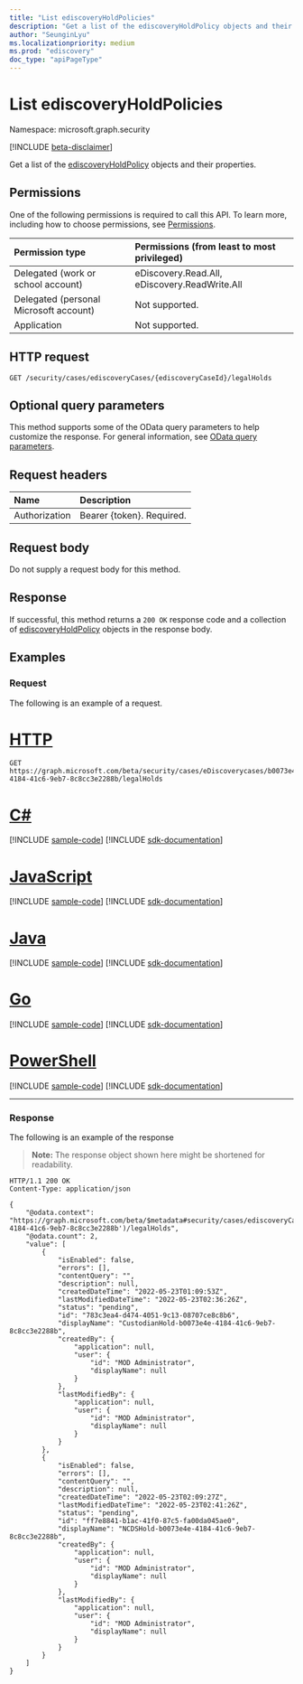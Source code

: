 ```yaml
---
title: "List ediscoveryHoldPolicies"
description: "Get a list of the ediscoveryHoldPolicy objects and their properties."
author: "SeunginLyu"
ms.localizationpriority: medium
ms.prod: "ediscovery"
doc_type: "apiPageType"
---
```


# List ediscoveryHoldPolicies
Namespace: microsoft.graph.security

[!INCLUDE [beta-disclaimer](../../includes/beta-disclaimer.md)]

Get a list of the [ediscoveryHoldPolicy](../resources/security-ediscoveryholdpolicy.md) objects and their properties.

## Permissions
One of the following permissions is required to call this API. To learn more, including how to choose permissions, see [Permissions](/graph/permissions-reference).

|Permission type|Permissions (from least to most privileged)|
|:---|:---|
|Delegated (work or school account)|eDiscovery.Read.All, eDiscovery.ReadWrite.All|
|Delegated (personal Microsoft account)|Not supported.|
|Application|Not supported.|

## HTTP request

<!-- {
  "blockType": "ignored"
}
-->
``` http
GET /security/cases/ediscoveryCases/{ediscoveryCaseId}/legalHolds
```

## Optional query parameters
This method supports some of the OData query parameters to help customize the response. For general information, see [OData query parameters](/graph/query-parameters).

## Request headers
|Name|Description|
|:---|:---|
|Authorization|Bearer {token}. Required.|

## Request body
Do not supply a request body for this method.

## Response

If successful, this method returns a `200 OK` response code and a collection of [ediscoveryHoldPolicy](../resources/security-ediscoveryholdpolicy.md) objects in the response body.

## Examples

### Request
The following is an example of a request.

# [HTTP](#tab/http)
<!-- {
  "blockType": "request",
  "name": "list_ediscoveryholdpolicy"
}
-->
``` http
GET https://graph.microsoft.com/beta/security/cases/eDiscoverycases/b0073e4e-4184-41c6-9eb7-8c8cc3e2288b/legalHolds
```
# [C#](#tab/csharp)
[!INCLUDE [sample-code](../includes/snippets/csharp/list-ediscoveryholdpolicy-csharp-snippets.md)]
[!INCLUDE [sdk-documentation](../includes/snippets/snippets-sdk-documentation-link.md)]

# [JavaScript](#tab/javascript)
[!INCLUDE [sample-code](../includes/snippets/javascript/list-ediscoveryholdpolicy-javascript-snippets.md)]
[!INCLUDE [sdk-documentation](../includes/snippets/snippets-sdk-documentation-link.md)]

# [Java](#tab/java)
[!INCLUDE [sample-code](../includes/snippets/java/list-ediscoveryholdpolicy-java-snippets.md)]
[!INCLUDE [sdk-documentation](../includes/snippets/snippets-sdk-documentation-link.md)]

# [Go](#tab/go)
[!INCLUDE [sample-code](../includes/snippets/go/list-ediscoveryholdpolicy-go-snippets.md)]
[!INCLUDE [sdk-documentation](../includes/snippets/snippets-sdk-documentation-link.md)]

# [PowerShell](#tab/powershell)
[!INCLUDE [sample-code](../includes/snippets/powershell/list-ediscoveryholdpolicy-powershell-snippets.md)]
[!INCLUDE [sdk-documentation](../includes/snippets/snippets-sdk-documentation-link.md)]

---



### Response
The following is an example of the response
>**Note:** The response object shown here might be shortened for readability.
<!-- {
  "blockType": "response",
  "truncated": true,
  "@odata.type": "Collection(microsoft.graph.security.ediscoveryHoldPolicy)"
}
-->
``` http
HTTP/1.1 200 OK
Content-Type: application/json

{
    "@odata.context": "https://graph.microsoft.com/beta/$metadata#security/cases/ediscoveryCases('b0073e4e-4184-41c6-9eb7-8c8cc3e2288b')/legalHolds",
    "@odata.count": 2,
    "value": [
        {
            "isEnabled": false,
            "errors": [],
            "contentQuery": "",
            "description": null,
            "createdDateTime": "2022-05-23T01:09:53Z",
            "lastModifiedDateTime": "2022-05-23T02:36:26Z",
            "status": "pending",
            "id": "783c3ea4-d474-4051-9c13-08707ce8c8b6",
            "displayName": "CustodianHold-b0073e4e-4184-41c6-9eb7-8c8cc3e2288b",
            "createdBy": {
                "application": null,
                "user": {
                    "id": "MOD Administrator",
                    "displayName": null
                }
            },
            "lastModifiedBy": {
                "application": null,
                "user": {
                    "id": "MOD Administrator",
                    "displayName": null
                }
            }
        },
        {
            "isEnabled": false,
            "errors": [],
            "contentQuery": "",
            "description": null,
            "createdDateTime": "2022-05-23T02:09:27Z",
            "lastModifiedDateTime": "2022-05-23T02:41:26Z",
            "status": "pending",
            "id": "ff7e8841-b1ac-41f0-87c5-fa00da045ae0",
            "displayName": "NCDSHold-b0073e4e-4184-41c6-9eb7-8c8cc3e2288b",
            "createdBy": {
                "application": null,
                "user": {
                    "id": "MOD Administrator",
                    "displayName": null
                }
            },
            "lastModifiedBy": {
                "application": null,
                "user": {
                    "id": "MOD Administrator",
                    "displayName": null
                }
            }
        }
    ]
}
```

